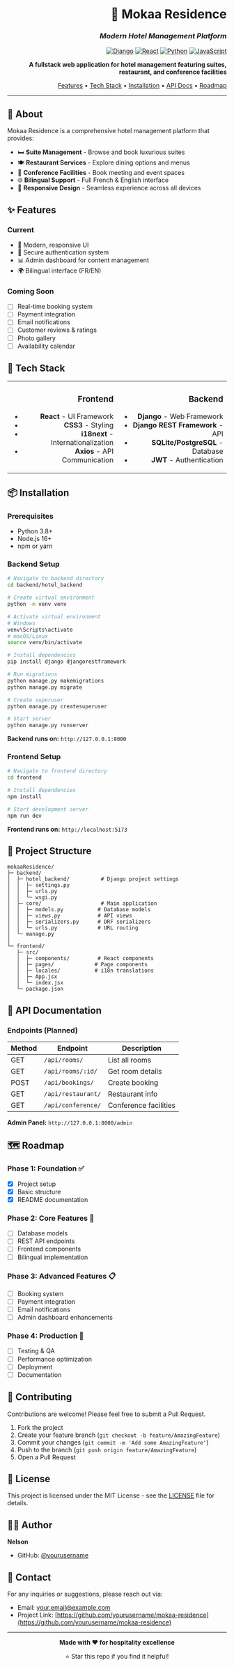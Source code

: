 <div align="right">

# 🏨 Mokaa Residence

### *Modern Hotel Management Platform*

[![Django](https://img.shields.io/badge/Django-092E20?style=for-the-badge&logo=django&logoColor=white)](https://www.djangoproject.com/)
[![React](https://img.shields.io/badge/React-20232A?style=for-the-badge&logo=react&logoColor=61DAFB)](https://reactjs.org/)
[![Python](https://img.shields.io/badge/Python-3776AB?style=for-the-badge&logo=python&logoColor=white)](https://www.python.org/)
[![JavaScript](https://img.shields.io/badge/JavaScript-F7DF1E?style=for-the-badge&logo=javascript&logoColor=black)](https://developer.mozilla.org/en-US/docs/Web/JavaScript)

**A fullstack web application for hotel management featuring suites, restaurant, and conference facilities**

[Features](#-features) • [Tech Stack](#-tech-stack) • [Installation](#-installation) • [API Docs](#-api-documentation) • [Roadmap](#-roadmap)

---

</div>

## 📖 About

Mokaa Residence is a comprehensive hotel management platform that provides:

- 🛏️ **Suite Management** - Browse and book luxurious suites
- 🍽️ **Restaurant Services** - Explore dining options and menus
- 🎤 **Conference Facilities** - Book meeting and event spaces
- 🌐 **Bilingual Support** - Full French & English interface
- 📱 **Responsive Design** - Seamless experience across all devices

## ✨ Features

### Current
- 🎨 Modern, responsive UI
- 🔐 Secure authentication system
- 📊 Admin dashboard for content management
- 🌍 Bilingual interface (FR/EN)

### Coming Soon
- [ ] Real-time booking system
- [ ] Payment integration
- [ ] Email notifications
- [ ] Customer reviews & ratings
- [ ] Photo gallery
- [ ] Availability calendar

## 🚀 Tech Stack

<table>
<tr>
<td align="right" width="50%">

### Frontend
- **React** - UI Framework
- **CSS3** - Styling
- **i18next** - Internationalization
- **Axios** - API Communication

</td>
<td align="right" width="50%">

### Backend
- **Django** - Web Framework
- **Django REST Framework** - API
- **SQLite/PostgreSQL** - Database
- **JWT** - Authentication

</td>
</tr>
</table>

## 📦 Installation

### Prerequisites

- Python 3.8+
- Node.js 16+
- npm or yarn

### Backend Setup

```bash
# Navigate to backend directory
cd backend/hotel_backend

# Create virtual environment
python -m venv venv

# Activate virtual environment
# Windows
venv\Scripts\activate
# macOS/Linux
source venv/bin/activate

# Install dependencies
pip install django djangorestframework

# Run migrations
python manage.py makemigrations
python manage.py migrate

# Create superuser
python manage.py createsuperuser

# Start server
python manage.py runserver
```

**Backend runs on:** `http://127.0.0.1:8000`

### Frontend Setup

```bash
# Navigate to frontend directory
cd frontend

# Install dependencies
npm install

# Start development server
npm run dev
```

**Frontend runs on:** `http://localhost:5173`

## 📂 Project Structure

```
mokaaResidence/
├─ backend/
│  ├─ hotel_backend/          # Django project settings
│  │  ├─ settings.py
│  │  ├─ urls.py
│  │  └─ wsgi.py
│  ├─ core/                   # Main application
│  │  ├─ models.py           # Database models
│  │  ├─ views.py            # API views
│  │  ├─ serializers.py      # DRF serializers
│  │  └─ urls.py             # URL routing
│  └─ manage.py
│
└─ frontend/
   ├─ src/
   │  ├─ components/         # React components
   │  ├─ pages/             # Page components
   │  ├─ locales/           # i18n translations
   │  ├─ App.jsx
   │  └─ index.jsx
   └─ package.json
```

## 🔌 API Documentation

### Endpoints (Planned)

| Method | Endpoint | Description |
|--------|----------|-------------|
| GET | `/api/rooms/` | List all rooms |
| GET | `/api/rooms/:id/` | Get room details |
| POST | `/api/bookings/` | Create booking |
| GET | `/api/restaurant/` | Restaurant info |
| GET | `/api/conference/` | Conference facilities |

**Admin Panel:** `http://127.0.0.1:8000/admin`

## 🗺️ Roadmap

### Phase 1: Foundation ✅
- [x] Project setup
- [x] Basic structure
- [x] README documentation

### Phase 2: Core Features 🚧
- [ ] Database models
- [ ] REST API endpoints
- [ ] Frontend components
- [ ] Bilingual implementation

### Phase 3: Advanced Features 📋
- [ ] Booking system
- [ ] Payment integration
- [ ] Email notifications
- [ ] Admin dashboard enhancements

### Phase 4: Production 🎯
- [ ] Testing & QA
- [ ] Performance optimization
- [ ] Deployment
- [ ] Documentation

## 🤝 Contributing

Contributions are welcome! Please feel free to submit a Pull Request.

1. Fork the project
2. Create your feature branch (`git checkout -b feature/AmazingFeature`)
3. Commit your changes (`git commit -m 'Add some AmazingFeature'`)
4. Push to the branch (`git push origin feature/AmazingFeature`)
5. Open a Pull Request

## 📝 License

This project is licensed under the MIT License - see the [LICENSE](LICENSE) file for details.

## 👨‍💻 Author

**Nelson**

- GitHub: [@yourusername](https://github.com/yourusername)

## 📧 Contact

For any inquiries or suggestions, please reach out via:
- Email: your.email@example.com
- Project Link: [https://github.com/yourusername/mokaa-residence](https://github.com/yourusername/mokaa-residence)

---

<div align="center">

**Made with ❤️ for hospitality excellence**

⭐ Star this repo if you find it helpful!

</div>
